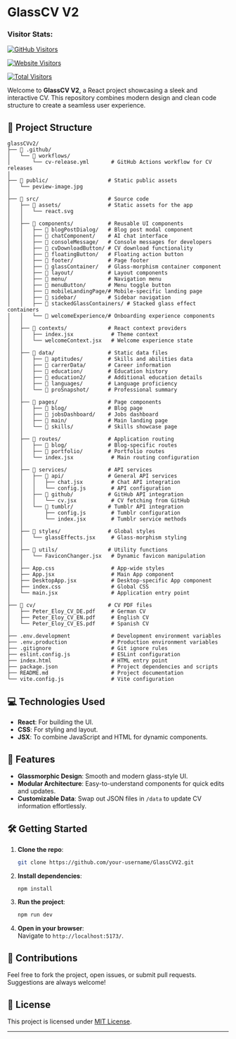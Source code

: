 # GlassCV V2

### Visitor Stats:

[![GitHub Visitors](https://hits.seeyoufarm.com/api/count/incr/badge.svg?url=https://github.com/Peter-Eloy/glassCVv2&count_bg=%231E88E5&title_bg=%23555555&icon=github.svg&icon_color=%23E7E7E7&title=GitHub%20Visitors&edge_flat=false)](https://github.com/Peter-Eloy/glassCVv2)

[![Website Visitors](https://hits.seeyoufarm.com/api/count/incr/badge.svg?url=https://petereloy.dev/website-only&count_bg=%2379C83D&title_bg=%23555555&icon=netlify.svg&icon_color=%23E7E7E7&title=Website%20Visitors&edge_flat=false)](https://petereloy.dev)

[![Total Visitors](https://hits.seeyoufarm.com/api/count/incr/badge.svg?url=https://petereloy.dev&count_bg=%23FF9800&title_bg=%23555555&icon=&icon_color=%23E7E7E7&title=All%20Visitors&edge_flat=false)](https://petereloy.dev)


Welcome to **GlassCV V2**, a React project showcasing a sleek and interactive CV. This repository combines modern design and clean code structure to create a seamless user experience.

## 📁 Project Structure

```
glassCVv2/
├── 📁 .github/
│   └── 📁 workflows/
│       └── cv-release.yml       # GitHub Actions workflow for CV releases
│
├── 📁 public/                   # Static public assets
│   └── peview-image.jpg
│
├── 📁 src/                      # Source code
│   ├── 📁 assets/               # Static assets for the app
│   │   └── react.svg
│   │
│   ├── 📁 components/           # Reusable UI components
│   │   ├── 📁 blogPostDialog/   # Blog post modal component
│   │   ├── 📁 chatComponent/    # AI chat interface
│   │   ├── 📁 consoleMessage/   # Console messages for developers
│   │   ├── 📁 cvDownloadButton/ # CV download functionality
│   │   ├── 📁 floatingButton/   # Floating action button
│   │   ├── 📁 footer/           # Page footer
│   │   ├── 📁 glassContainer/   # Glass-morphism container component
│   │   ├── 📁 layout/           # Layout components
│   │   ├── 📁 menu/             # Navigation menu
│   │   ├── 📁 menuButton/       # Menu toggle button
│   │   ├── 📁 mobileLandingPage/# Mobile-specific landing page
│   │   ├── 📁 sidebar/          # Sidebar navigation
│   │   ├── 📁 stackedGlassContainers/ # Stacked glass effect containers
│   │   └── 📁 welcomeExperience/# Onboarding experience components
│   │
│   ├── 📁 contexts/             # React context providers
│   │   ├── index.jsx            # Theme context
│   │   └── welcomeContext.jsx   # Welcome experience state
│   │
│   ├── 📁 data/                 # Static data files
│   │   ├── 📁 aptitudes/        # Skills and abilities data
│   │   ├── 📁 carrerData/       # Career information
│   │   ├── 📁 education/        # Education history
│   │   ├── 📁 education2/       # Additional education details
│   │   ├── 📁 languages/        # Language proficiency
│   │   └── 📁 proSnapshot/      # Professional summary
│   │
│   ├── 📁 pages/                # Page components
│   │   ├── 📁 blog/             # Blog page
│   │   ├── 📁 jobsDashboard/    # Jobs dashboard
│   │   ├── 📁 main/             # Main landing page
│   │   └── 📁 skills/           # Skills showcase page
│   │
│   ├── 📁 routes/               # Application routing
│   │   ├── 📁 blog/             # Blog-specific routes
│   │   ├── 📁 portfolio/        # Portfolio routes
│   │   └── index.jsx            # Main routing configuration
│   │
│   ├── 📁 services/             # API services
│   │   ├── 📁 api/              # General API services
│   │   │   ├── chat.jsx         # Chat API integration
│   │   │   └── config.js        # API configuration
│   │   ├── 📁 github/           # GitHub API integration
│   │   │   └── cv.jsx           # CV fetching from GitHub
│   │   └── 📁 tumblr/           # Tumblr API integration
│   │       ├── config.js        # Tumblr configuration
│   │       └── index.jsx        # Tumblr service methods
│   │
│   ├── 📁 styles/               # Global styles
│   │   └── glassEffects.jsx     # Glass-morphism styling
│   │
│   ├── 📁 utils/                # Utility functions
│   │   └── FaviconChanger.jsx   # Dynamic favicon manipulation
│   │
│   ├── App.css                  # App-wide styles
│   ├── App.jsx                  # Main App component
│   ├── DesktopApp.jsx           # Desktop-specific App component
│   ├── index.css                # Global CSS
│   └── main.jsx                 # Application entry point
│
├── 📁 cv/                       # CV PDF files
│   ├── Peter_Eloy_CV_DE.pdf     # German CV
│   ├── Peter_Eloy_CV_EN.pdf     # English CV
│   └── Peter_Eloy_CV_ES.pdf     # Spanish CV
│
├── .env.development             # Development environment variables
├── .env.production              # Production environment variables
├── .gitignore                   # Git ignore rules
├── eslint.config.js             # ESLint configuration
├── index.html                   # HTML entry point
├── package.json                 # Project dependencies and scripts
├── README.md                    # Project documentation
└── vite.config.js               # Vite configuration
```


## 💻 Technologies Used

- **React**: For building the UI.
- **CSS**: For styling and layout.
- **JSX**: To combine JavaScript and HTML for dynamic components.

## 🎨 Features

- **Glassmorphic Design**: Smooth and modern glass-style UI.
- **Modular Architecture**: Easy-to-understand components for quick edits and updates.
- **Customizable Data**: Swap out JSON files in `/data` to update CV information effortlessly.

## 🛠️ Getting Started

1. **Clone the repo**:
   ````bash
   git clone https://github.com/your-username/GlassCVV2.git
   ````

2. **Install dependencies**:
   ````bash
   npm install
   ````

3. **Run the project**:
   ````bash
   npm run dev
   ````

4. **Open in your browser**:  
   Navigate to `http://localhost:5173/`.

## 🤝 Contributions

Feel free to fork the project, open issues, or submit pull requests. Suggestions are always welcome!

## 📄 License

This project is licensed under [MIT License](LICENSE).

---
